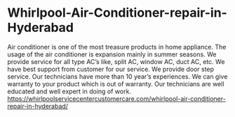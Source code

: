 # Whirlpool-Air-Conditioner-repair-in-Hyderabad
  Air conditioner is one of the most treasure products in home appliance. The usage of the air conditioner is expansion mainly in summer seasons. We provide service for all type AC’s like, split AC, window AC, duct AC, etc. We have best support from customer for our service. We provide door step service. Our technicians have more than 10 year’s experiences. We can give warranty to your product which is out of warranty. Our technicians are well educated and well expert in doing of work.    https://whirlpoolservicecentercustomercare.com/whirlpool-air-conditioner-repair-in-hyderabad/
